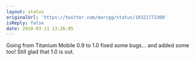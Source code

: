```yaml
---
layout: status
originalUrl: 'https://twitter.com/marcgg/status/10321772308'
isReply: false
date: 2010-03-11 13:26:05
---
```


Going from Titanium Mobile 0.9 to 1.0 fixed some bugs... and added some too! Still glad that 1.0 is out.
